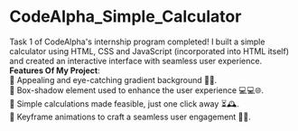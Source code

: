 # CodeAlpha_Simple_Calculator
Task 1 of CodeAlpha's internship program completed! I built a simple calculator using HTML, CSS and JavaScript (incorporated into HTML itself) and created an interactive interface with seamless user experience. 
<br>
**Features Of My Project**:
<br>
💭 Appealing and eye-catching gradient background 🌄🌈.
<br>
 💭 Box-shadow element used to enhance the user experience 💻💻🌐.
 <br>
💭 Simple calculations made feasible, just one click away ⏳🕰️.
<br>
 💭 Keyframe animations to craft a seamless user engagement 🔖🧬.
